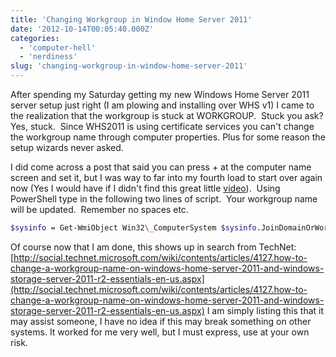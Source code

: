 ```yaml
---
title: 'Changing Workgroup in Window Home Server 2011'
date: '2012-10-14T00:05:40.000Z'
categories:
  - 'computer-hell'
  - 'nerdiness'
slug: 'changing-workgroup-in-window-home-server-2011'
---
```


After spending my Saturday getting my new Windows Home Server 2011 server setup just right (I am plowing and installing over WHS v1) I came to the realization that the workgroup is stuck at WORKGROUP.  Stuck you ask? Yes, stuck.  Since WHS2011 is using certificate services you can't change the workgroup name through computer properties. Plus for some reason the setup wizards never asked.

I did come across a post that said you can press <alt>+<f10> at the computer name screen and set it, but I was way to far into my fourth load to start over again now (Yes I would have if I didn't find this great little [video](http://www.logicalflux.com/2012/01/changing-the-workgroup-on-windows-home-server-2011-video/)).  Using PowerShell type in the following two lines of script.  Your workgroup name will be updated.  Remember no spaces etc.

```sh
$sysinfo = Get-WmiObject Win32\_ComputerSystem $sysinfo.JoinDomainOrWorkgroup("workgroupname")
```

Of course now that I am done, this shows up in search from TechNet: [http://social.technet.microsoft.com/wiki/contents/articles/4127.how-to-change-a-workgroup-name-on-windows-home-server-2011-and-windows-storage-server-2011-r2-essentials-en-us.aspx](http://social.technet.microsoft.com/wiki/contents/articles/4127.how-to-change-a-workgroup-name-on-windows-home-server-2011-and-windows-storage-server-2011-r2-essentials-en-us.aspx) I am simply listing this that it may assist someone, I have no idea if this may break something on other systems. It worked for me very well, but I must express, use at your own risk.
